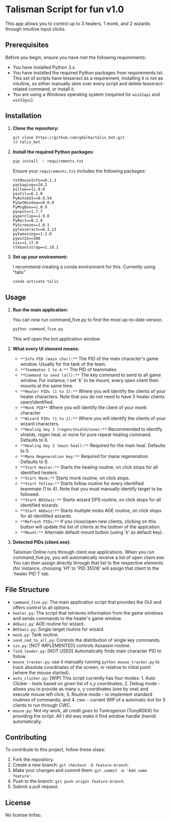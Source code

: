 # Talisman Script for fun v1.0

This app allows you to control up to 3 healers, 1 monk, and 2 wizards through intuitive input clicks.
## Prerequisites

Before you begin, ensure you have met the following requirements:

- You have installed Python 3.x.
- You have installed the required Python packages from requirements.txt. This set of scripts have tesseract as a requirement, installing it is not as intuitive, so either manually skim over every script and delete tesseract-related command, or install it.
- You are using a Windows operating system (required for `win32api` and `win32gui`).

## Installation

1. **Clone the repository:**

    ```sh
    git clone https://github.com/gdalba/talis_bot.git
    cd talis_bot
    ```

2. **Install the required Python packages:**

    ```sh
    pip install -r requirements.txt
    ```

    Ensure your `requirements.txt` includes the following packages:

    ```
    txtMouseInfo==0.1.3
    packaging==24.2
    pillow==11.0.0
    psutil==6.1.0
    PyAutoGUI==0.9.54
    PyGetWindow==0.0.9
    PyMsgBox==1.0.9
    pynput==1.7.7
    pyperclip==1.9.0
    PyRect==0.2.0
    PyScreeze==1.0.1
    pytesseract==0.3.13
    pytweening==1.2.0
    pywin32==308
    six==1.17.0
    ttkbootstrap==1.10.1
    ```

3. **Set up your environment:**

    I recommend creating a conda environment for this. Currently using "talis"
    ```sh
    conda activate talis
    ```

## Usage

1. **Run the main application:**

    You can now run command_five.py to find the most up-to-date version.
    ```sh
    python command_five.py
    ```

    This will open the bot application window.

2. **What every UI element means:**

    - `**Info PID (main char):**` The PID of the main character's game window. Usually for the tank of the team.
    - `**Teammates 1 to 4:**` The PID of teammates.
    - `**Command to send (all):**` The key command to send to all game window. For instance, I set 'k' to be mount, every open client then mounts at the same time.
    - `**Healer PIDs (1 to 3):**` Where you will identify the clients of your healer characters. Note that you do not need to have 3 healer clients open/identified.
    - `**Monk PID**` Where you will identify the client of your monk character
    - `**Wizard PIDs (1 to 2):**` Where you will identify the clients of your wizard characters.
    - `**Healing key 1 (regen/shield/none):**` Recommended to identify shields, regen heal, or none for pure repeat healing command. Defaults to 6.
    - `**Healing key 2 (main heal):**` Required for the main heal. Defaults to 5.
    - `**Mana Regeneration key:**` Required for mana regeneration. Defaults to 9.
    - `**Start Healer:**` Starts the healing routine, on click stops for all identified healers.
    - `**Start Monk:**` Starts monk routine, on click stops.
    - `**Start follow:**` Starts follow routine for every identified teammate (1 to 4). Note that you must manually identify target to be followed.
    - `**Start BOSSwiz:**` Starts wizard DPS routine, on click stops for all identified wizards.
    - `**Start AOEwiz:**` Starts multiple mobs AOE routine, on click stops for all identified wizards.
    - `**Refresh PIDs:**` If you close/open new clients, clicking on this button will update the list of clients at the bottom of the applcation.
    - `**Mount:**` Alternate default mount button (using 'k' as default key).

3. **Detected PIDs (client.exe):**

    Talisman Online runs through client.exe applications. When you run command_five.py, you will automatically receive a list of open client.exe. You can then assign directly through that list to the respective elements (for instance, choosing 'H1' to 'PID 35516' will assign that client to the 'healer PID 1' tab.

## File Structure

- `command_five.py`: The main application script that provides the GUI and offers control to all options.
- `healer.py`: The script that retrieves information from the game windows and sends commands to the healer's game window.
- `AOEwiz.py`: AOE routine for wizard.
- `BOSSwiz.py`: Single target routine for wizard.
- `monk.py`: Tank routine.
- `send_cmd_to_all.py`: Controls the distribution of single key commands.
- `sin.py`: [NOT IMPLEMENTED] controls Assassin routine.
-  `find_leader.py`: [NOT USED] Automatically finds main character PID to follow.
-  `mouse_tracker.py`: use it manually running `python mouse_tracker.py` to track absolute coordinates of the screen, or relative to initial point (where the mouse started).
-  `auto_clicker.py`: [WIP] This script currently has four modes: 1. Auto Clicker - tests based on given list of x,y coordinates; 2. Debug mode - allows you to provide as many x, y coordinates (one by one) and execute mouse left click; 3. Routine mode - to implement standard routines of commands; and 4. cwc - current WIP of a automatic bot for 5 clients to run through CWC.
-  `mouse.py`: Not my work, all credit goes to Tonirogerion (TonyR0XX) for providing the script. All I did was make it find window handle (hwnd) automatically.

## Contributing

To contribute to this project, follow these steps:

1. Fork the repository.
2. Create a new branch: `git checkout -b feature-branch`.
3. Make your changes and commit them: `git commit -m 'Add some feature'`.
4. Push to the branch: `git push origin feature-branch`.
5. Submit a pull request.

## License

No license lmfao.
